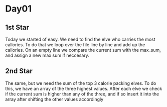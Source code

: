 # Day01

## 1st Star

Today we started of easy. We need to find the elve who carries the most callories. To do that we loop over the file line by line and add up the callories. On an empty line we compare the current sum with the max_sum, and assign a new max sum if neccesary.

## 2nd Star

The same, but we need the sum of the top 3 calorie packing elves. To do this, we have an array of the three highest values. After each elve we check if the current sum is higher than any of the three, and if so insert it into the array after shifting the other values accordingly